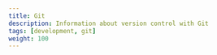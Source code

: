 ```yaml
---
title: Git
description: Information about version control with Git
tags: [development, git]
weight: 100
---
```

<div id="contributionContent"></div>

<script src="https://unpkg.com/axios/dist/axios.min.js"></script>
<script>
  let content = document.getElementById('contributionContent');
  if (content.innerHTML === '') {
    content.innerHTML = 'Loading from github...';
  }
   axios.get(`${'https://cors-anywhere.herokuapp.com/'}https://github.com/Altinn/altinn-studio/blob/master/docs/CONTRIBUTING.md`)
    .then((res) => {
      const doc = new DOMParser().parseFromString(res.data, "text/html");

      content.innerHTML = doc.getElementById('readme').innerHTML;
      });
</script>
